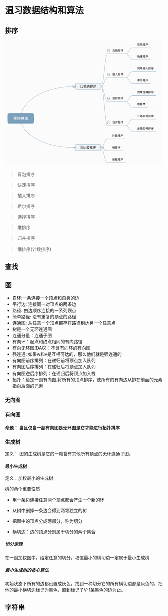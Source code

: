 # 温习数据结构和算法

## 排序
![image](https://github.com/OgreDee/Dee_Algorithm/blob/main/sort.png)
>冒泡排序

>快速排序

>插入排序

>希尔排序

>选择排序

>堆排序

>归并排序

>桶排序(计数排序)

## 查找

## 图
- 自环:一条连接一个顶点和自身的边
- 平行边: 连接同一对顶点的两条边
- 路径: 由边顺序连接的一系列顶点
- 简单路径: 没有重复的顶点的路径
- 连通图: 从任意一个顶点都存在路径到达另一个任意点
- 树是一个无环连通图
- 连通分量：连通子图
- 有向环：起点和终点相同的有向路径
- 有向无环图(DAG)：不含有向环的有向图
- 强连通: 如果w和v是互相可达的，那么他们就是强连通的
- 有向图前序排列：在递归前将顶点加入队列
- 有向图后序排列：在递归后将顶点加入队列
- 有向图逆后序排列：在递归后将顶点加入栈
- 拓扑：给定一副有向图,将所有的顶点排序，使所有的有向边从排在前面的元素指向后面的元素


### 无向图
### 有向图
#### 命题： 当且仅当一副有向图是无环图是它才能进行拓扑排序 

### 生成树
定义： 图的生成树是它的一颗含有其他所有顶点的无环连通子图。
#### 最小生成树
定义：加权最小的生成树

树的两个重要性质
- 用一条边连接任意两个顶点都会产生一个新的环
- 从树中删掉一条边会得到两颗独立的树

- 把图中的顶点分成两部分，称为切分
- 横切边：边的顶点分别属于切分的两个集合
##### 切分定理
在一副加权图中，给定任意的切分，权值最小的横切边一定属于最小生成树
##### 最小生成树的贪心算法
初始状态下所有的边都设置成灰色，找到一种切分它的所有横切边都是灰色的，把他的最小横切边标记为黑色，直到标记了V-1条黑色的边为止。



## 字符串
